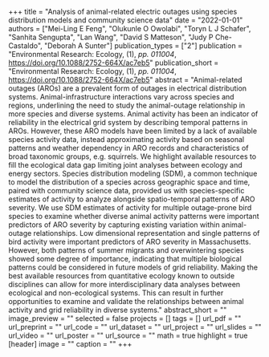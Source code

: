 +++
title = "Analysis of animal-related electric outages using species distribution models and community science data"
date = "2022-01-01"
authors = ["Mei-Ling E Feng", "Olukunle O Owolabi", "Toryn L J Schafer", "Sanhita Sengupta", "Lan Wang", "David S Matteson", "Judy P Che-Castaldo", "Deborah A Sunter"]
publication_types = ["2"]
publication = "Environmental Research: Ecology, (1), _pp. 011004_, https://doi.org/10.1088/2752-664X/ac7eb5"
publication_short = "Environmental Research: Ecology, (1), _pp. 011004_, https://doi.org/10.1088/2752-664X/ac7eb5"
abstract = "Animal-related outages (AROs) are a prevalent form of outages in electrical distribution systems. Animal-infrastructure interactions vary across species and regions, underlining the need to study the animal-outage relationship in more species and diverse systems. Animal activity has been an indicator of reliability in the electrical grid system by describing temporal patterns in AROs. However, these ARO models have been limited by a lack of available species activity data, instead approximating activity based on seasonal patterns and weather dependency in ARO records and characteristics of broad taxonomic groups, e.g. squirrels. We highlight available resources to fill the ecological data gap limiting joint analyses between ecology and energy sectors. Species distribution modeling (SDM), a common technique to model the distribution of a species across geographic space and time, paired with community science data, provided us with species-specific estimates of activity to analyze alongside spatio-temporal patterns of ARO severity. We use SDM estimates of activity for multiple outage-prone bird species to examine whether diverse animal activity patterns were important predictors of ARO severity by capturing existing variation within animal-outage relationships. Low dimensional representation and single patterns of bird activity were important predictors of ARO severity in Massachusetts. However, both patterns of summer migrants and overwintering species showed some degree of importance, indicating that multiple biological patterns could be considered in future models of grid reliability. Making the best available resources from quantitative ecology known to outside disciplines can allow for more interdisciplinary data analyses between ecological and non-ecological systems. This can result in further opportunities to examine and validate the relationships between animal activity and grid reliability in diverse systems."
abstract_short = ""
image_preview = ""
selected = false
projects = []
tags = []
url_pdf = ""
url_preprint = ""
url_code = ""
url_dataset = ""
url_project = ""
url_slides = ""
url_video = ""
url_poster = ""
url_source = ""
math = true
highlight = true
[header]
image = ""
caption = ""
+++

